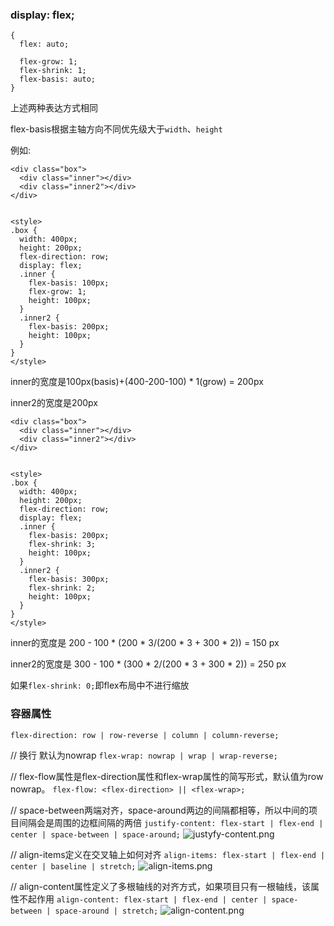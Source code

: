 ### display: flex;
```
{
  flex: auto;
  
  flex-grow: 1;
  flex-shrink: 1;
  flex-basis: auto;
}
```
上述两种表达方式相同

flex-basis根据主轴方向不同优先级大于`width`、`height`

例如: 
```
<div class="box">
  <div class="inner"></div>
  <div class="inner2"></div>
</div>


<style>
.box {
  width: 400px;
  height: 200px;
  flex-direction: row;
  display: flex;
  .inner {
    flex-basis: 100px;
    flex-grow: 1;
    height: 100px;
  }
  .inner2 {
    flex-basis: 200px; 
    height: 100px;
  }
}
</style>
```
inner的宽度是100px(basis)+(400-200-100) * 1(grow) = 200px 

inner2的宽度是200px

```
<div class="box">
  <div class="inner"></div>
  <div class="inner2"></div>
</div>


<style>
.box {
  width: 400px;
  height: 200px;
  flex-direction: row;
  display: flex;
  .inner {
    flex-basis: 200px;
    flex-shrink: 3;
    height: 100px;
  }
  .inner2 {
    flex-basis: 300px; 
    flex-shrink: 2;
    height: 100px;
  }
}
</style>
```
inner的宽度是 200 - 100 * (200 * 3/(200 * 3 + 300 * 2)) = 150 px  

inner2的宽度是 300 - 100 * (300 * 2/(200 * 3 + 300 * 2)) = 250 px

如果`flex-shrink: 0;`即flex布局中不进行缩放

### 容器属性

`flex-direction: row | row-reverse | column | column-reverse;`

// 换行 默认为nowrap
`flex-wrap: nowrap | wrap | wrap-reverse;`

// flex-flow属性是flex-direction属性和flex-wrap属性的简写形式，默认值为row nowrap。
`flex-flow: <flex-direction> || <flex-wrap>;`

// space-between两端对齐，space-around两边的间隔都相等，所以中间的项目间隔会是周围的边框间隔的两倍
`justify-content: flex-start | flex-end | center | space-between | space-around;`
![justyfy-content.png](https://upload-images.jianshu.io/upload_images/15578663-62ed39f0a3f7c997.png?imageMogr2/auto-orient/strip%7CimageView2/2/w/1240)

// align-items定义在交叉轴上如何对齐
`align-items: flex-start | flex-end | center | baseline | stretch;`
![align-items.png](https://upload-images.jianshu.io/upload_images/15578663-2ce8ae636efc60f3.png?imageMogr2/auto-orient/strip%7CimageView2/2/w/1240)

// align-content属性定义了多根轴线的对齐方式，如果项目只有一根轴线，该属性不起作用
`align-content: flex-start | flex-end | center | space-between | space-around | stretch;`
![align-content.png](https://upload-images.jianshu.io/upload_images/15578663-b638848507a4186c.png?imageMogr2/auto-orient/strip%7CimageView2/2/w/1240)
